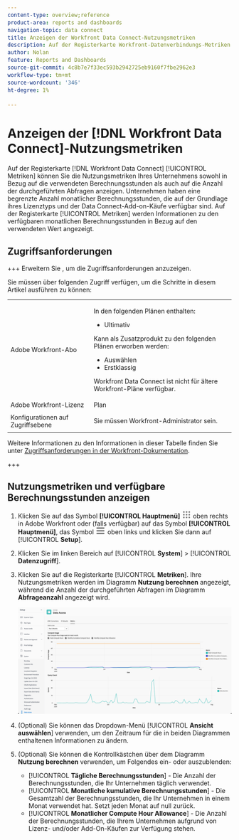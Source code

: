 ```yaml
---
content-type: overview;reference
product-area: reports and dashboards
navigation-topic: data connect
title: Anzeigen der Workfront Data Connect-Nutzungsmetriken
description: Auf der Registerkarte Workfront-Datenverbindungs-Metriken können Sie die Nutzungsmetriken Ihres Unternehmens sowohl nach den monatlichen Berechnungsstunden als auch nach der Anzahl der durchgeführten Abfragen anzeigen.
author: Nolan
feature: Reports and Dashboards
source-git-commit: 4c8b7e7f33ec593b2942725eb9160f7fbe2962e3
workflow-type: tm+mt
source-wordcount: '346'
ht-degree: 1%

---
```


# Anzeigen der [!DNL Workfront Data Connect]-Nutzungsmetriken

Auf der Registerkarte [!DNL Workfront Data Connect] [!UICONTROL Metriken] können Sie die Nutzungsmetriken Ihres Unternehmens sowohl in Bezug auf die verwendeten Berechnungsstunden als auch auf die Anzahl der durchgeführten Abfragen anzeigen. Unternehmen haben eine begrenzte Anzahl monatlicher Berechnungsstunden, die auf der Grundlage ihres Lizenztyps und der Data Connect-Add-on-Käufe verfügbar sind. Auf der Registerkarte [!UICONTROL Metriken] werden Informationen zu den verfügbaren monatlichen Berechnungsstunden in Bezug auf den verwendeten Wert angezeigt.

## Zugriffsanforderungen

+++ Erweitern Sie , um die Zugriffsanforderungen anzuzeigen.

Sie müssen über folgenden Zugriff verfügen, um die Schritte in diesem Artikel ausführen zu können:

<table style="table-layout:auto"> 
 <col> 
 <col> 
 <tbody> 
  <tr> 
   <td role="rowheader">Adobe Workfront-Abo</td> 
   <td><p>In den folgenden Plänen enthalten:</p>
    <ul>
        <li>Ultimativ</li> 
    </ul>    
   <p>Kann als Zusatzprodukt zu den folgenden Plänen erworben werden:</p> 
    <ul>
        <li>Auswählen</li> 
        <li>Erstklassig</li>
    </ul> 
    <p>Workfront Data Connect ist nicht für ältere Workfront-Pläne verfügbar.</p> 
   </td> </td> 
  </tr> 
  <tr> 
   <td role="rowheader">Adobe Workfront-Lizenz</td> 
   <td>Plan</td> 
  </tr> 
  <tr> 
   <td role="rowheader">Konfigurationen auf Zugriffsebene</td> 
   <td> <p>Sie müssen Workfront-Administrator sein.</p></td> 
  </tr> 
 </tbody> 
</table>

Weitere Informationen zu den Informationen in dieser Tabelle finden Sie unter [Zugriffsanforderungen in der Workfront-Dokumentation](/help/quicksilver/administration-and-setup/add-users/access-levels-and-object-permissions/access-level-requirements-in-documentation.md).

+++

## Nutzungsmetriken und verfügbare Berechnungsstunden anzeigen

1. Klicken Sie auf das Symbol **[!UICONTROL Hauptmenü]** ![Hauptmenü](/help/_includes/assets/main-menu-icon.png) oben rechts in Adobe Workfront oder (falls verfügbar) auf das Symbol **[!UICONTROL Hauptmenü]**, das Symbol ![Hauptmenü](/help/_includes/assets/main-menu-icon-left-nav.png) oben links und klicken Sie dann auf [!UICONTROL **Setup**].

1. Klicken Sie im linken Bereich auf [!UICONTROL **System**] > [!UICONTROL **Datenzugriff**].

1. Klicken Sie auf die Registerkarte [!UICONTROL **Metriken**]. Ihre Nutzungsmetriken werden im Diagramm **Nutzung berechnen** angezeigt, während die Anzahl der durchgeführten Abfragen im Diagramm **Abfrageanzahl** angezeigt wird.

   ![Nutzungsmetriken zur Datenverbindung](/help/quicksilver/reports-and-dashboards/data-lake/assets/data-connect-usage-metrics.png)

1. (Optional) Sie können das Dropdown-Menü [!UICONTROL **Ansicht auswählen**] verwenden, um den Zeitraum für die in beiden Diagrammen enthaltenen Informationen zu ändern.

1. (Optional) Sie können die Kontrollkästchen über dem Diagramm **Nutzung berechnen** verwenden, um Folgendes ein- oder auszublenden:
   * [!UICONTROL **Tägliche Berechnungsstunden**] - Die Anzahl der Berechnungsstunden, die Ihr Unternehmen täglich verwendet.
   * [!UICONTROL **Monatliche kumulative Berechnungsstunden**] - Die Gesamtzahl der Berechnungsstunden, die Ihr Unternehmen in einem Monat verwendet hat. Setzt jeden Monat auf null zurück.
   * [!UICONTROL **Monatlicher Compute Hour Allowance**] - Die Anzahl der Berechnungsstunden, die Ihrem Unternehmen aufgrund von Lizenz- und/oder Add-On-Käufen zur Verfügung stehen.
